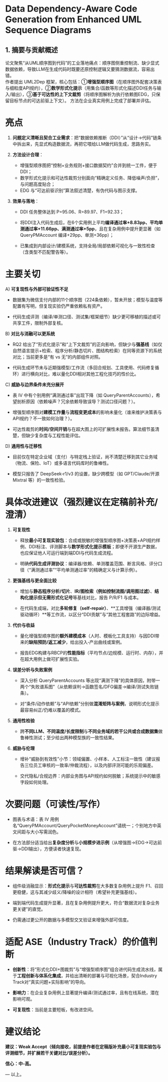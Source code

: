# Data Dependency‑Aware Code Generation from Enhanced UML Sequence Diagrams
## 1. 摘要与贡献概述

论文聚焦“从UML顺序图到代码”的工业落地痛点：顺序图侧重控制流、缺少显式数据依赖，导致LLM在生成代码时既要还原控制逻辑又要猜测数据流，容易出错。  
作者提出 UML2Dep 框架，核心包括：①**增强型顺序图**（在顺序图外配套决策表与细粒度API规约），②**数学形式化提示**（用集合/函数等形式化描述DDI任务与输入/输出），③**基于可达性的上下文裁剪**（将顺序图解析为执行依赖图EDG，只保留目标节点的可达前驱上下文）。
方法在企业真实用例上完成了部署并评估。    

# **亮点**

1. **问题定义清晰且契合工业需求**：把“数据依赖推断（DDI）”从“设计→代码”链条中拆出来，先显式构造数据流，再把它喂给LLM做代码生成，思路务实。
    
2. **方法设计合理**：
    - 增强型顺序图把“控制+业务规则+接口数据契约”合并到统一工件，便于DDI；
    - 数学形式化提示和可达性裁剪分别面向“精确定义任务、降低噪声/负担”，与问题高度贴合；  
    - EDG 与“可达前驱识别”算法叙述清楚，有伪代码与图示支撑。
        
    
3. **效果与落地**：
    
    - DDI 任务整体达到 P=95.06、R=89.97、F1=92.33；
        
    - 将DDI注入代码生成后，在6个实用例上平均**编译通过率+8.83pp、平均单测通过率+11.66pp、满测通过率+5pp**，且在复杂用例中提升更显著（如 QueryPMAccount 编译+29pp、单测+36pp）；
        
    - 已集成到内部设计/建模系统，支持全局/局部依赖可视化与一致性检查（含类型不匹配警告等）。
        
    

  

# **主要关切**

  

A) **可复现性与外部可验证性不足**

- 数据集为微信支付内部的11个顺序图（224条依赖），暂未开放；模型与温度等配置有写明，但复现实验仍严重依赖私有资产。
    
- 代码生成评测（编译/单测口径、测试集/框架细节）缺少更可移植的描述或可共享工件，限制外部复核。
    

  

B) **对比与消融可以更系统**

- RQ2 给出了“形式化提示”和“上下文裁剪”的正向影响，但缺少与**强基线**（如仅自然语言提示+检索、程序分析/静态切片、图结构检索）在同等资源下的系统对比；当前更多是“有 vs 无”的内部组件对照。
    
- 代码生成环节未与近期强模型/工作流（多回合规划、工具使用、代码修复循环）进行横向对比，难以量化DDI相对其他工程化技巧的性价比。
    

  

C) **威胁与边界条件未充分展开**

- 表 IV 中有个别用例“满测通过率”出现下降（如 QueryParentAccounts），希望剖析原因（依赖噪声？冗余依赖导致误导？测试口径问题？）。
    
- 增强型顺序图对**建模工作量**与**流程变更成本**的影响未量化（谁来维护决策表与API规约？不一致如何治理？）。
    
- 可达性裁剪的**时间/空间开销**与在超大图上的可扩展性未报告。算法细节虽清楚，但缺少复杂度与工程性能评估。
    

  

D) **通用性与迁移性**

- 目前仅在特定企业域（支付）与特定栈上验证，尚不清楚迁移到其它业务域（物流、保险、IoT）或多语言代码库时的鲁棒性。
    
- 模型只报告了 DeepSeek‑r1/v3 的设置，缺少跨模型（如 GPT/Claude/开源Mixtral 等）的一致性检验。
    

  

# **具体改进建议（强烈建议在定稿前补充/澄清）**

1. **可复现性**
    
    - 释放**最小可复现实验包**：合成或脱敏的增强型顺序图+决策表+API规约样例、DDI标注、评测脚本与**数学形式化提示模板**；即便不开源生产数据，也应保证他人可运行端到端DDI与代码生成流程。
        
    - 明确**代码生成评测协议**：编译器/依赖、单测覆盖范围、断言风格、评分口径（“满测通过率”“平均单测通过率”的精确定义与计算示例）。
        
    
2. **更强基线与更全面比较**
    
    - 增加与**静态程序分析/切片**、**IR/图检索（例如控制流图/调用图过滤）**、**结构化提示但无需形式化记号**等基线对比，报告 P/R/F1 与成本。
        
    - 在代码生成端，对比**多轮修复（self‑repair）**、**工具增强（编译器/测试驱动循环）**等工作流，以区分“DDI贡献”与“其他工程套路”的边际增益。
        
    
3. **代价与收益**
    
    - 量化增强型顺序图的**额外建模成本**（人时、模板化工具支持）与因DDI带来的**缺陷预防/返工减少**，给出投入‑产出曲线或案例。
        
    - 报告EDG构建与RBCP的**性能指标**（平均节点/边规模、运行时、内存），并在超大用例上做可扩展性实验。
        
    
4. **误差分析与失败案例**
    
    - 深入分析 QueryParentAccounts 等出现“满测下降”的具体原因，附带一两个“失败谱系图”（从依赖误判→函数签名/DFG偏差→编译/测试失败链条）。
        
    - 对“条件/动作依赖”与“API依赖”分别做**混淆矩阵与案例**，说明形式化提示最容易纠正/仍难以覆盖的模式。
        
    
5. **通用性检验**
    
    - 跨**不同LLM、不同温度/长度限制**与**不同业务域的若干公共或合成数据集**做鲁棒性测试；至少给出两种模型族的一致性结果。
        
    
6. **威胁与伦理**
    
    - 增补“威胁到有效性”小节：领域偏置、小样本、人工标注一致性（建议报告三位员工审核的一致率/仲裁流程），以及内部评测可能的乐观偏差。
        
    - 交代隐私/合规边界：内部业务图与API规约如何脱敏；系统提示中的敏感字段如何处理。
        
    

  

# **次要问题（可读性/写作）**

- 图表与术语：表 IV 用例名“QueryPMAccount/QueryPocketMoneyAccount”请统一；个别地方中英文间距与大小写需润色。  
    
- 在方法部分适当给出**复杂度分析**与**小规模步进示例**（从增强图→EDG→可达前驱→DDI输出），方便读者快速复现。
    

  

# **结果解读是否可信？**

- 组件级消融显示：**形式化提示**与**可达性裁剪**在大多数复杂用例上提升 F1、召回更稳健，这与其减少歧义/降噪的设计相符（希望补充更强基线）。
    
- 端到端代码生成提升显著，且在复杂用例提升更大，符合“数据流对复杂业务更关键”的直觉。
    
- 仍需通过更公开的数据与多模型交叉验证来增强外部可信度。
    

  

# **适配 ASE（Industry Track）的价值判断**

- **创新性**：将“形式化DDI+图裁剪”与“增强型顺序图”组合进代码生成流水线，属于**工程创新与体系化集成**，并给出清晰的部署与可视化场景，契合Industry Track对“真实问题+实际影响”的导向。
    
- **影响力**：在企业复杂用例上显著提升编译/测试通过率，且有在线系统，潜在影响可观。  
    
- **可复现性**：当前是主要短板，有改进空间。
    

  

# **建议结论**

  

**建议：Weak Accept（倾向接收，前提是作者在定稿版补充最小可复现实验包与评测细节，并扩展若干关键对比/误差分析）。**

**信心：中‑高。**

  

— 以上。